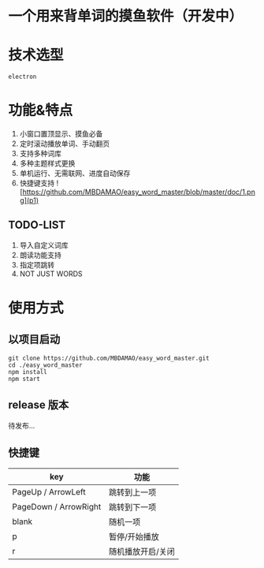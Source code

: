 # 一个用来背单词的摸鱼软件（开发中）

# 技术选型

    electron

# 功能&特点

1. 小窗口置顶显示、摸鱼必备
2. 定时滚动播放单词、手动翻页
3. 支持多种词库
4. 多种主题样式更换
5. 单机运行、无需联网、进度自动保存
6. 快捷键支持
![https://github.com/MBDAMAO/easy_word_master/blob/master/doc/1.png](p1)

## TODO-LIST

1. 导入自定义词库
2. 朗读功能支持
3. 指定项跳转
4. NOT JUST WORDS

# 使用方式

## 以项目启动

```shell
git clone https://github.com/MBDAMAO/easy_word_master.git
cd ./easy_word_master
npm install
npm start
```

## release 版本

待发布...

## 快捷键

| key                   | 功能              |
| --------------------- | ----------------- |
| PageUp / ArrowLeft    | 跳转到上一项      |
| PageDown / ArrowRight | 跳转到下一项      |
| blank                 | 随机一项          |
| p                     | 暂停/开始播放     |
| r                     | 随机播放开启/关闭 |
